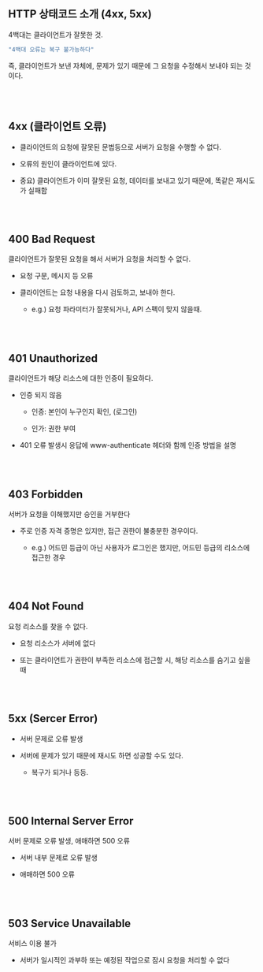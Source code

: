 ## HTTP 상태코드 소개 (4xx, 5xx)

4백대는 클라이언트가 잘못한 것.

```java
"4백대 오류는 복구 불가능하다"
```



즉, 클라이언트가 보낸 자체에, 문제가 있기 때문에 그 요청을 수정해서 보내야 되는 것이다.

<br/><br/>

## 4xx (클라이언트 오류)

- 클라이언트의 요청에 잘못된 문법등으로 서버가 요청을 수행할 수 없다.

- 오류의 원인이 클라이언트에 있다.

- 중요) 클라이언트가 이미 잘못된 요청, 데이터를 보내고 있기 때문에, 똑같은 재시도가 실패함

<br/><br/>

## 400 Bad Request

클라이언트가 잘못된 요청을 해서 서버가 요청을 처리할 수 없다.

- 요청 구문, 메시지 등 오류

- 클라이언트는 요청 내용을 다시 검토하고, 보내야 한다.

    - e.g.) 요청 파라미터가 잘못되거나, API 스펙이 맞지 않을때.

<br/><br/>

## 401 Unauthorized

클라이언트가 해당 리소스에 대한 인증이 필요하다.

- 인증 되지 않음

    - 인증: 본인이 누구인지 확인, (로그인)

    - 인가: 권한 부여

- 401 오류 발생시 응답에 www-authenticate 헤더와 함께 인증 방법을 설명

<br/><br/>

## 403 Forbidden

서버가 요청을 이해했지만 승인을 거부한다

- 주로 인증 자격 증명은 있지만, 접근 권한이 불충분한 경우이다.

    - e.g.) 어드민 등급이 아닌 사용자가 로그인은 했지만, 어드민 등급의 리소스에 접근한 경우

<br/><br/>

## 404 Not Found

요청 리소스를 찾을 수 없다.

- 요청 리소스가 서버에 없다

- 또는 클라이언트가 권한이 부족한 리소스에 접근할 시, 해당 리소스를 숨기고 싶을때


<br/><br/>

## 5xx (Sercer Error)

- 서버 문제로 오류 발생

- 서버에 문제가 있기 때문에 재시도 하면 성공할 수도 있다.

    - 복구가 되거나 등등.

<br/><br/>

## 500 Internal Server Error

서버 문제로 오류 발생, 애매하면 500 오류

- 서버 내부 문제로 오류 발생

- 애매하면 500 오류

<br/><br/>

## 503 Service Unavailable

서비스 이용 불가

- 서버가 일시적인 과부하 또는 예정된 작업으로 잠시 요청을 처리할 수 없다